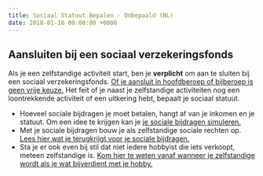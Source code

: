 ```yaml
---
title: Sociaal Statuut Bepalen - Onbepaald (NL)
date: 2018-01-16 00:00:00 +0000
---
```

## Aansluiten bij een sociaal verzekeringsfonds

Als je een zelfstandige activiteit start, ben je **verplicht** om aan te sluiten bij een sociaal verzekeringsfonds. [Of je aansluit in hoofdberoep of bijberoep is geen vrije keuze.]( "https://www.xerius.be/zelfstandigen/start-eigen-zaak/hoofdberoep-of-bijberoep/") Het feit of je naast je zelfstandige activiteiten nog een loontrekkende activiteit of een uitkering hebt, bepaalt je sociaal statuut.

* Hoeveel sociale bijdragen je moet betalen, hangt af van je inkomen en je statuut. Om een idee te krijgen kan je [je sociale bijdragen simuleren. ](https://www.xerius.be/zelfstandigen/sociale-zekerheid/bereken-uw-sociale-bijdragen/?hsCtaTracking=f9beaccd-21dc-4934-ac85-0bd521e9a0f0%7Cfe7b7a20-cb61-4f1d-9334-9a4b13003e0b)
* Met je sociale bijdragen bouw je als zelfstandige sociale rechten op. [Lees hier wat je terugkrijgt voor je sociale bijdragen.](http://blog.xerius.be/zelfstandigen/sociale-bijdragen-wat-krijg-je-ervoor-terug )
* Sta je er ook even bij stil dat niet iedere hobbyist die iets verkoopt, meteen zelfstandige is. [Kom hier te weten vanaf wanneer je zelfstandige wordt als je wat bijverdient met je hobby.](https://www.xerius.be/blog/bijverdienen-met-je-hobby-wanneer-ben-je-zelfstandige)